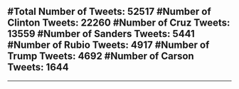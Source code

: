 #Total Number of Tweets: 52517 
#Number of Clinton Tweets: 22260
#Number of Cruz Tweets: 13559
#Number of Sanders Tweets: 5441
#Number of Rubio Tweets: 4917
#Number of Trump Tweets: 4692
#Number of Carson Tweets: 1644
---
---
